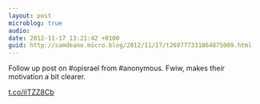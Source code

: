 ```yaml
---
layout: post
microblog: true
audio: 
date: 2012-11-17 13:21:42 +0100
guid: http://samdeane.micro.blog/2012/11/17/t269777331864875009.html
---
```

Follow up post on #opisrael from #anonymous. Fwiw, makes their motivation a bit clearer. 

[t.co/iITZZ8Cb](http://t.co/iITZZ8Cb)
